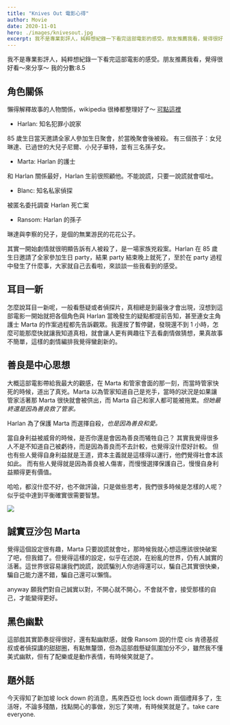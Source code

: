 ```yaml
---
title: "Knives Out 電影心得"
author: Movie
date: 2020-11-01
hero: ./images/knivesout.jpg
excerpt: 我不是專業影評人，純粹想紀錄一下看完這部電影的感受。朋友推薦我看，覺得很好看～來分享～
---
```


我不是專業影評人，純粹想紀錄一下看完這部電影的感受。朋友推薦我看，覺得很好看～來分享～
我的分數:8.5

## 角色關係

懶得解釋故事的人物關係，wikipedia 很棒都整理好了～ [可點這裡](https://zh.wikipedia.org/wiki/%E9%8B%92%E8%BF%B4%E8%B7%AF%E8%BD%89)

- Harlan: 知名犯罪小說家

85 歲生日當天邀請全家人參加生日聚會，於當晚聚會後被殺。
有三個孩子：女兒琳達、已過世的大兒子尼爾、小兒子華特，並有三名孫子女。

- Marta: Harlan 的護士

和 Harlan 關係最好，Harlan 生前很照顧他。不能說謊，只要一說謊就會嘔吐。

- Blanc: 知名私家偵探

被匿名委托調查 Harlan 死亡案

- Ransom: Harlan 的孫子

琳達與李察的兒子，是個的無業游民的花花公子。

其實一開始劇情就很明顯告訴有人被殺了，是一場家族兇殺案。Harlan 在 85 歲生日邀請了全家參加生日 party，結果 party 結束晚上就死了，至於在 party 過程中發生了什麼事，大家就自己去看啦，來談談一些我看到的感受。

## 耳目一新

怎麼說耳目一新呢，一般看懸疑或者偵探片，真相總是到最後才會出現，沒想到這部電影一開始就把各個角色與 Harlan 當晚發生的疑點都提前告知，甚至連女主角護士 Marta 的作案過程都先告訴觀眾。我還按了暫停鍵，發現還不到 1 小時，怎麼可能那麼快就讓我知道真相，就會讓人更有興趣往下去看劇情做猜想，果真故事不簡單，這樣的劇情編排我覺得蠻創新的。

## 善良是中心思想

大概這部電影帶給我最大的觀感，在 Marta 和管家會面的那一刻，而當時管家快死的時候，道出了真兇。Marta 以為管家知道自己是兇手，當時的狀況是如果讓管家活著那 Marta 很快就會被供出，而 Marta 自己和家人都可能被拖累。_但她最終還是因為善良救了管家。_

Harlan 為了保護 Marta 而選擇自殺，_也是因為善良和愛。_

當自身利益被威脅的時候，是否你還是會因為善良而犧牲自己？
其實我覺得很多人不是不知道自己被虧待，而是因為善良而不去計較，也覺得沒什麼好計較。
但也有些人覺得自身利益就是王道，資本主義就是這樣得以運行，他們覺得社會本該如此。
而有些人覺得就是因為善良被人傷害，而慢慢選擇保護自己，慢慢自身利益顯得更有價值。

哈哈，都沒什麼不好，也不做評論，只是做些思考，我們很多時候是怎樣的人呢？ 似乎從中達到平衡確實很需要智慧。

![](https://i.imgur.com/J2rY5Cd.jpg)

## 誠實豆沙包 Marta

覺得這個設定很有趣，Marta 只要說謊就會吐，那時候我就心想這應該很快破案了吧，但我錯了。但覺得這樣的設定，似乎在述說，在紛亂的世界，仍有人誠實的活著。這世界很容易讓我們說謊，說謊騙別人你過得還可以，騙自己其實很快樂，騙自己能力還不錯，騙自己還可以懶惰。

anyway 願我們對自己誠實以對，不開心就不開心，不會就不會，接受那樣的自己，才能變得更好。

## 黑色幽默

這部戲其實節奏捉得很好，還有點幽默感，就像 Ransom 説的什麼 cis 肯德基叔叔或者偵探講的甜甜圈，有點無釐頭，但為這部戲懸疑氛圍加分不少，雖然我不懂美式幽默，但有了配樂或是動作表情，有時候笑就是了。

## 題外話

今天得知了新加坡 lock down 的消息，馬來西亞也 lock down 兩個禮拜多了，生活呀，不論多殘酷，找點開心的事做，別忘了笑唷，有時候笑就是了。take care everyone.
